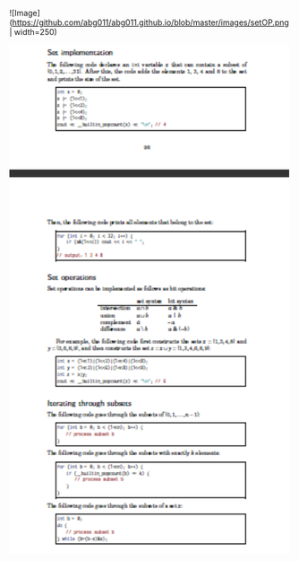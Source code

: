 ![Image](https://github.com/abg011/abg011.github.io/blob/master/images/setOP.png | width=250)

<img src = "/images/setOP.png" width = "500">
